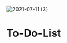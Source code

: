 ![2021-07-11 (3)](https://user-images.githubusercontent.com/42475956/125173853-1919a600-e1df-11eb-8334-686f30ec1e37.png)
# To-Do-List
